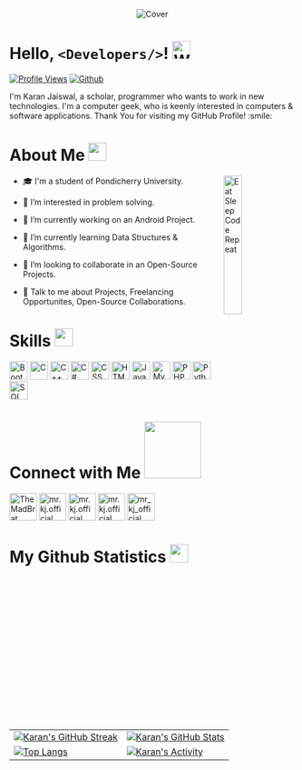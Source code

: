 <p align="center">
    <img alt="Cover" src="resources/cover.png"/>
</p>

# Hello, `<Developers/>`! <img alt="Wave" src = "resources/wave.gif" width="32px">

[![Profile Views](https://komarev.com/ghpvc/?username=mrkjofficial)](https://github.com/mrkjofficial)
[![Github](https://img.shields.io/github/followers/mrkjofficial?label=Follow&style=social)](https://github.com/mrkjofficial)

<p size="20px">
    I'm Karan Jaiswal, a scholar, programmer who wants to work in new technologies. I'm a computer geek, who is keenly interested in computers & software applications.
    Thank You for visiting my GitHub Profile! :smile:
</p>

# About Me <img src = "resources/about.gif" width="32px">

<img align="right" alt="Eat Sleep Code Repeat" src="resources/eat-sleep-code-repeat.gif" width="25%"/>

- 🎓 I'm a student of Pondicherry University.

- 👀 I’m interested in problem solving.

- 🔭 I’m currently working on an Android Project.

- 🌱 I’m currently learning Data Structures & Algorithms.

- 👯 I’m looking to collaborate in an Open-Source Projects.

- 💬 Talk to me about Projects, Freelancing Opportunites, Open-Source Collaborations.

# Skills <img src="resources/skills.gif" width="32px">

<p align="left">
    <!-- <img alt="Android Studio" src="skills/android.png" width="32px"> -->
    <img alt="Bootstrap" src="skills/bootstrap.png" width="32px">
    <img alt="C" src="skills/c.png" width="32px">
    <img alt="C++" src="skills/cpp.png" width="32px">
    <img alt="C#" src="skills/cs.png" width="32px">
    <img alt="CSS" src="skills/css.png" width="32px">
    <!-- <img alt="Express.js" src="skills/expressjs.png" width="32px"> -->
    <img alt="HTML" src="skills/html.png" width="32px">
    <img alt="Java" src="skills/java.png" width="32px">
    <!-- <img alt="Javascript" src="skills/js.png" width="32px"> -->
    <!-- <img alt="MongoDB" src="skills/mongodb.png" width="32px"> -->
    <img alt="MySQL" src="skills/mysql.png" width="32px">
    <!-- <img alt="Node.js" src="skills/nodejs.png" width="32px"> -->
    <img alt="PHP" src="skills/php.png" width="32px">
    <img alt="Python" src="skills/py.png" width="32px">
    <!-- <img alt="React.js" src="skills/reactjs.png" width="32px"> -->
    <img alt="SQL Server" src="skills/sqlserver.png" width="32px">
</p>

# Connect with Me <img src="resources/connect.gif" width="100px">

<p align="left">
    <a href="https://discordapp.com/users/411507564082233355"><img alt="TheMadBrat" src="connections/discord.gif" width="48px"/></a>
    <a href="https://www.facebook.com/mr.kj.official"><img alt="mr.kj.official" src="connections/facebook.gif" width="48px"/></a>
    <a href="https://www.instagram.com/mr.kj.official/"><img alt="mr.kj.official" src="connections/instagram.gif" width="48px"/></a>
    <a href="https://www.linkedin.com/in/mrkjofficial/"><img alt="mr.kj.official" src="connections/linkedin.gif" width="48px"/></a>
    <a href="https://twitter.com/mr_kj_official"><img alt="mr_kj_official" src="connections/twitter.gif" width="48px"/></a>
</p>

# My Github Statistics <img src="resources/stats.gif" width="32px">

<table align="center">
    <tr>
        <td>
            <a href="#"><img alt="Karan's GitHub Streak" src="https://github-readme-streak-stats.herokuapp.com?user=mrkjofficial&hide_border=true&date_format=M%20j%5B%2C%20Y%5D&background=00000000&border=00000000&stroke=008F8C&ring=008F8C&fire=F2A71B&currStreakNum=F2A71B&sideNums=008F8C&currStreakLabel=F2A71B&sideLabels=F2A71B&dates=F2A71B"></a>
        </td>
        <td>
            <a href="#"><img alt="Karan's GitHub Stats" src="https://github-readme-stats.vercel.app/api?username=mrkjofficial&show_icons=true&include_all_commits=true&hide_border=true&title_color=008F8C&text_color=F2A71B&icon_color=008F8C&border_color=00000000&bg_color=00000000"></a>
        </td>
    </tr>
    <tr>
        <td>
            <a href="#"><img alt="Top Langs" src="https://github-readme-stats.vercel.app/api/top-langs/?username=mrkjofficial&layout=compact&hide_border=true&title_color=008F8C&text_color=F2A71B&icon_color=008F8C&border_color=00000000&bg_color=00000000"></a>
        </td>
        <td>
            <a href="#"><img alt="Karan's Activity" src="https://github-readme-stats.vercel.app/api/wakatime?username=mrkjofficial&custom_title=Karan Jaiswal's Activities&langs_count=5&hide_border=true&title_color=008F8C&text_color=F2A71B&icon_color=008F8C&border_color=00000000&bg_color=00000000&v=2"></a>
        </td>
    </tr>
</table>
